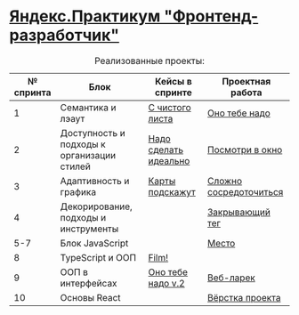 <!DOCTYPE html>
<html>
  <head>
    <meta charset="utf-8" />
  </head>
  <body>
    <h1>
      <a href="https://praktikum.yandex.ru/frontend-developer/" target="_blank"
        >Яндекс.Практикум "Фронтенд-разработчик"</a
      >
    </h1>
    <table>
      <caption>
        Реализованные проекты:
      </caption>
      <thead>
        <tr>
          <th>№ спринта</th>
          <th>Блок</th>
          <th>Кейсы в спринте</th>
          <th>Проектная работа</th>
        </tr>
      </thead>
      <tbody>
        <tr>
          <td>1</td>
          <td>Семантика и лэаут</td>
          <td>
            <a href="https://github.com/ilkaxd/from-scratch" target="_blank">С чистого листа</a>
          </td>
          <td>
            <a href="https://github.com/ilkaxd/ono-tebe-nado" target="_blank">Оно тебе надо</a>
          </td>
        </tr>
        <tr>
          <td>2</td>
          <td>Доступность и подходы к организации стилей</td>
          <td>
            <a href="https://github.com/ilkaxd/nado_sdelat_idealno" target="_blank">Надо сделать идеально</a>
          </td>
          <td>
            <a href="https://github.com/ilkaxd/posmotri_v_okno" target="_blank">Посмотри в окно</a>
          </td>
        </tr>
        <tr>
          <td>3</td>
          <td>Адаптивность и графика</td>
          <td>
            <a href="https://github.com/ilkaxd/karty-podskazhut" target="_blank">Карты подскажут</a>
          </td>
          <td>
            <a href="https://github.com/ilkaxd/slozhno-sosredotochitsya" target="_blank">Сложно сосредоточиться</a>
          </td>
        </tr>
        <tr>
          <td>4</td>
          <td>Декорирование, подходы и инструменты</td>
          <td>
          </td>
          <td>
            <a href="https://github.com/ilkaxd/zakrivayuschiy-teg-f" target="_blank">Закрывающий тег</a>
          </td>
        </tr>
        <tr>
          <td>5-7</td>
          <td>Блок JavaScript</td>
          <td>
          </td>
          <td>
            <a href="https://github.com/ilkaxd/mesto-project-ff" target="_blank">Место</a>
          </td>
        </tr>
        <tr>
          <td>8</td>
          <td>TypeScript и ООП</td>
          <td>
            <a href="https://github.com/ilkaxd/Film" target="_blank">Film!</a>
          </td>
          <td>
          </td>
        </tr>
        <tr>
          <td>9</td>
          <td>ООП в интерфейсах</td>
          <td>
            <a href="https://github.com/ilkaxd/ono-tebe-nado-v2" target="_blank">Оно тебе надо v.2</a>
          </td>
          <td>
            <a href="https://github.com/ilkaxd/web-larek-frontend" target="_blank">Веб-ларек</a>
          </td>
        </tr>
        <tr>
          <td>10</td>
          <td>Основы React</td>
          <td>
          </td>
          <td>
            <a href="https://github.com/ilkaxd/blog-customizer" target="_blank">Вёрстка проекта</a>
          </td>
        </tr>
      </tbody>
    </table>
  </body>
</html>
